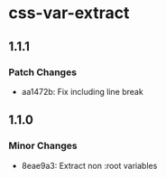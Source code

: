 # css-var-extract

## 1.1.1

### Patch Changes

- aa1472b: Fix including line break

## 1.1.0

### Minor Changes

- 8eae9a3: Extract non :root variables
